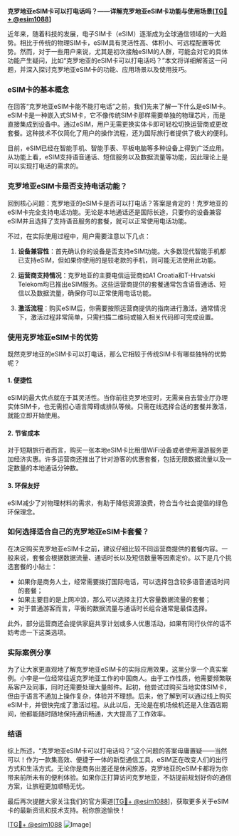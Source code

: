 **克罗地亚eSIM卡可以打电话吗？——详解克罗地亚eSIM卡功能与使用场景[[TG💪+ @esim1088](https://t.me/s/esim1088)]**

近年来，随着科技的发展，电子SIM卡（eSIM）逐渐成为全球通信领域的一大趋势。相比于传统的物理SIM卡，eSIM具有灵活性高、体积小、可远程配置等优势。然而，对于一些用户来说，尤其是初次接触eSIM的人群，可能会对它的具体功能产生疑问，比如“克罗地亚的eSIM卡可以打电话吗？”本文将详细解答这一问题，并深入探讨克罗地亚eSIM卡的功能、应用场景以及使用技巧。

### eSIM卡的基本概念

在回答“克罗地亚eSIM卡能不能打电话”之前，我们先来了解一下什么是eSIM卡。eSIM卡是一种嵌入式SIM卡，它不像传统SIM卡那样需要单独的物理芯片，而是直接集成到设备中。通过eSIM，用户无需更换实体卡即可轻松切换运营商或更改套餐。这种技术不仅简化了用户的操作流程，还为国际旅行者提供了极大的便利。

目前，eSIM已经在智能手机、智能手表、平板电脑等多种设备上得到广泛应用。从功能上看，eSIM支持语音通话、短信服务以及数据流量等功能，因此理论上是可以实现打电话的需求的。

### 克罗地亚eSIM卡是否支持电话功能？

回到核心问题：克罗地亚的eSIM卡是否可以打电话？答案是肯定的！克罗地亚的eSIM卡完全支持电话功能。无论是本地通话还是国际长途，只要你的设备兼容eSIM并且选择了支持语音服务的套餐，就可以正常使用电话功能。

不过，在实际使用过程中，用户需要注意以下几点：

1. **设备兼容性**：首先确认你的设备是否支持eSIM功能。大多数现代智能手机都已支持eSIM，但如果你使用的是较老款的手机，则可能无法使用此功能。
   
2. **运营商支持情况**：克罗地亚的主要电信运营商如A1 Croatia和T-Hrvatski Telekom均已推出eSIM服务。这些运营商提供的套餐通常包含语音通话、短信以及数据流量，确保你可以正常使用电话功能。

3. **激活流程**：购买eSIM后，你需要按照运营商提供的指南进行激活。通常情况下，激活过程非常简单，只需扫描二维码或输入相关代码即可完成设置。

### 使用克罗地亚eSIM卡的优势

既然克罗地亚的eSIM卡可以打电话，那么它相较于传统SIM卡有哪些独特的优势呢？

#### 1. **便捷性**
   eSIM的最大优点就在于其灵活性。当你前往克罗地亚时，无需亲自去营业厅办理实体SIM卡，也无需担心语言障碍或排队等候。只需在线选择合适的套餐并激活，就能立即开始使用。

#### 2. **节省成本**
   对于短期旅行者而言，购买一张本地eSIM卡比租借WiFi设备或者使用漫游服务更加经济实惠。许多运营商还推出了针对游客的优惠套餐，包括无限数据流量以及一定数量的本地通话分钟数。

#### 3. **环保友好**
   eSIM减少了对物理材料的需求，有助于降低资源浪费，符合当今社会提倡的绿色环保理念。

### 如何选择适合自己的克罗地亚eSIM卡套餐？

在决定购买克罗地亚eSIM卡之前，建议仔细比较不同运营商提供的套餐内容。一般来说，套餐会根据数据流量、通话时长以及短信数量等因素定价。以下是几个挑选套餐的小贴士：

- 如果你是商务人士，经常需要拨打国际电话，可以选择包含较多语音通话时间的套餐；
- 如果主要目的是上网冲浪，那么可以选择主打大容量数据流量的套餐；
- 对于普通游客而言，平衡的数据流量与通话时长组合通常是最佳选择。

此外，部分运营商还会提供家庭共享计划或多人优惠活动，如果有同行伙伴的话不妨考虑一下这类选项。

### 实际案例分享

为了让大家更直观地了解克罗地亚eSIM卡的实际应用效果，这里分享一个真实案例。小李是一位经常往返克罗地亚工作的中国商人。由于工作性质，他需要频繁联系客户及同事，同时还需要处理大量邮件。起初，他尝试过购买当地实体SIM卡，但由于语言不通加上操作复杂，体验并不理想。后来，他了解到可以通过线上购买eSIM卡，并很快完成了激活过程。从此以后，无论是在机场候机还是入住酒店期间，他都能随时随地保持通讯畅通，大大提高了工作效率。

### 结语

综上所述，“克罗地亚eSIM卡可以打电话吗？”这个问题的答案毋庸置疑——当然可以！作为一款集高效、便捷于一体的新型通信工具，eSIM正在改变人们的出行方式和生活方式。无论你是商务出差还是休闲旅游，克罗地亚的eSIM卡都将为你带来前所未有的便利体验。如果你正打算访问克罗地亚，不妨提前规划好你的通信方案，让旅程更加顺畅无忧。

最后再次提醒大家关注我们的官方渠道[[TG💪+ @esim1088](https://t.me/s/esim1088)]，获取更多关于eSIM卡的最新资讯和技术支持。祝你旅途愉快！

[[TG💪+ @esim1088](https://t.me/s/esim1088) ![Image](https://i.postimg.cc/4NQfJmqS/Snipaste-2025-05-13-00-14-12.png)]